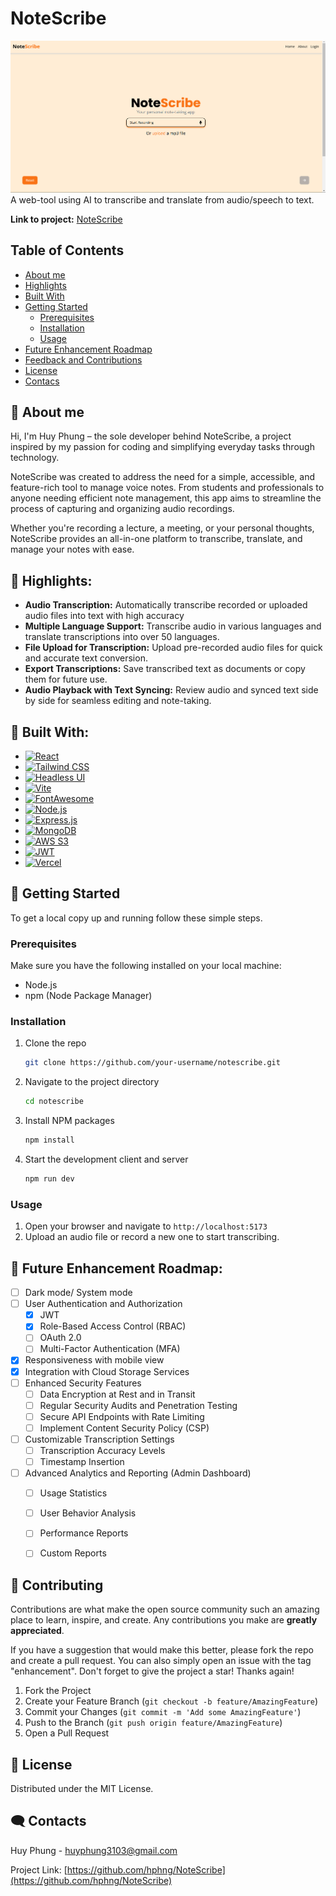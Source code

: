 # NoteScribe


![notescribe](frontend/src/assets/introduction.png)
A web-tool using AI to transcribe and translate from audio/speech to text.

**Link to project:** [NoteScribe](https://notetranscribe.vercel.app/)

## Table of Contents
- [About me](#-about-me)
- [Highlights](#-highlights)
- [Built With](#-built-with)
- [Getting Started](#-getting-started)
    - [Prerequisites](#prerequisites)
    - [Installation](#installation)
    - [Usage](#usage)
- [Future Enhancement Roadmap](#-future-enhancement-roadmap)
- [Feedback and Contributions](#-contributing)
- [License](#-license)
- [Contacs](#%EF%B8%8F-contacts)

## 🚀 About me
Hi, I'm Huy Phung – the sole developer behind NoteScribe, a project inspired by my passion for coding and simplifying everyday tasks through technology.

NoteScribe was created to address the need for a simple, accessible, and feature-rich tool to manage voice notes. From students and professionals to anyone needing efficient note management, this app aims to streamline the process of capturing and organizing audio recordings.

Whether you're recording a lecture, a meeting, or your personal thoughts, NoteScribe provides an all-in-one platform to transcribe, translate, and manage your notes with ease.

## 🌟 Highlights:
- **Audio Transcription:** Automatically transcribe recorded or uploaded audio files into text with high accuracy
- **Multiple Language Support:** Transcribe audio in various languages and translate transcriptions into over 50 languages.
- **File Upload for Transcription:** Upload pre-recorded audio files for quick and accurate text conversion.
- **Export Transcriptions:** Save transcribed text as documents or copy them for future use.
- **Audio Playback with Text Syncing:** Review audio and synced text side by side for seamless editing and note-taking.

## 🔨 Built With:

* [![React][React.js]][React-url]
* [![Tailwind CSS][TailwindCSS]][TailwindCSS-url]
* [![Headless UI][HeadlessUI]][HeadlessUI-url]
* [![Vite][Vite]][Vite-url]
* [![FontAwesome][FontAwesome]][FontAwesome-url]
* [![Node.js][Node.js]][Node-url]
* [![Express.js][Express.js]][Express-url]
* [![MongoDB][MongoDB]][MongoDB-url] 
* [![AWS S3][AWS-S3]][AWS-S3-url]
* [![JWT][JWT]][JWT-url]
* [![Vercel][Vercel]][Vercel-url]

## 📝 Getting Started 
To get a local copy up and running follow these simple steps.

### Prerequisites

Make sure you have the following installed on your local machine:
* Node.js
* npm (Node Package Manager)

### Installation

1. Clone the repo
    ```sh
    git clone https://github.com/your-username/notescribe.git
    ```
2. Navigate to the project directory
    ```sh
    cd notescribe
    ```
3. Install NPM packages
    ```sh
    npm install
    ```
4. Start the development client and server
    ```sh
    npm run dev
    ```

### Usage

1. Open your browser and navigate to `http://localhost:5173`
2. Upload an audio file or record a new one to start transcribing.


## 🔑 Future Enhancement Roadmap:
- [ ] Dark mode/ System mode
- [ ] User Authentication and Authorization
    - [x] JWT
    - [x] Role-Based Access Control (RBAC)
    - [ ] OAuth 2.0
    - [ ] Multi-Factor Authentication (MFA)
- [x] Responsiveness with mobile view
- [x] Integration with Cloud Storage Services
- [ ] Enhanced Security Features
    - [ ] Data Encryption at Rest and in Transit
    - [ ] Regular Security Audits and Penetration Testing
    - [ ] Secure API Endpoints with Rate Limiting
    - [ ] Implement Content Security Policy (CSP)
- [ ] Customizable Transcription Settings
    - [ ] Transcription Accuracy Levels
    - [ ] Timestamp Insertion
- [ ] Advanced Analytics and Reporting (Admin Dashboard)
    - [ ] Usage Statistics
    - [ ] User Behavior Analysis
    - [ ] Performance Reports
    - [ ] Custom Reports


## 🤝 Contributing

Contributions are what make the open source community such an amazing place to learn, inspire, and create. Any contributions you make are **greatly appreciated**.

If you have a suggestion that would make this better, please fork the repo and create a pull request. You can also simply open an issue with the tag "enhancement".
Don't forget to give the project a star! Thanks again!

1. Fork the Project
2. Create your Feature Branch (`git checkout -b feature/AmazingFeature`)
3. Commit your Changes (`git commit -m 'Add some AmazingFeature'`)
4. Push to the Branch (`git push origin feature/AmazingFeature`)
5. Open a Pull Request

<!-- LICENSE -->
## 📃 License

Distributed under the MIT License.

<!-- CONTACT -->
## 🗨️ Contacts

Huy Phung - huyphung3103@gmail.com

Project Link: [https://github.com/hphng/NoteScribe](https://github.com/hphng/NoteScribe)

[Vite]: https://img.shields.io/badge/Vite-646CFF?style=for-the-badge&logo=vite&logoColor=white
[Vite-url]: https://vitejs.dev/
[FontAwesome]: https://img.shields.io/badge/Font_Awesome-339AF0?style=for-the-badge&logo=fontawesome&logoColor=white
[FontAwesome-url]: https://fontawesome.com/
[React.js]: https://img.shields.io/badge/React-20232A?style=for-the-badge&logo=react&logoColor=61DAFB
[React-url]: https://reactjs.org/
[Node.js]: https://img.shields.io/badge/Node.js-43853D?style=for-the-badge&logo=node.js&logoColor=white
[Node-url]: https://nodejs.org/
[Express.js]: https://img.shields.io/badge/Express.js-404D59?style=for-the-badge
[Express-url]: https://expressjs.com/
[MongoDB]: https://img.shields.io/badge/MongoDB-4EA94B?style=for-the-badge&logo=mongodb&logoColor=white
[MongoDB-url]: https://www.mongodb.com/
[Vercel]: https://img.shields.io/badge/Vercel-000000?style=for-the-badge&logo=vercel&logoColor=white
[Vercel-url]: https://vercel.com/
[TailwindCSS]: https://img.shields.io/badge/Tailwind_CSS-38B2AC?style=for-the-badge&logo=tailwind-css&logoColor=white
[TailwindCSS-url]: https://tailwindcss.com/
[HeadlessUI]: https://img.shields.io/badge/Headless_UI-1F2937?style=for-the-badge&logo=headlessui&logoColor=white
[HeadlessUI-url]: https://headlessui.dev/
[JWT]: https://img.shields.io/badge/JWT-000000?style=for-the-badge&logo=JSON%20web%20tokens&logoColor=white
[JWT-url]: https://jwt.io/
[AWS-S3]: https://img.shields.io/badge/Amazon_S3-569A31?style=for-the-badge&logo=amazonaws&logoColor=white
[AWS-S3-url]: https://aws.amazon.com/s3/
